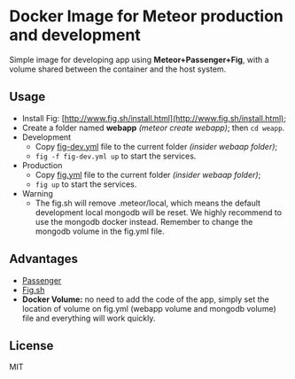 # Docker Image for Meteor production and development

Simple image for developing app using **Meteor+Passenger+Fig**, with a volume shared between the container and the host system.

## Usage
- Install Fig: [http://www.fig.sh/install.html](http://www.fig.sh/install.html);
- Create a folder named **webapp** *(meteor create webapp)*; then `cd weapp`.
- Development
    - Copy [fig-dev.yml](https://bitbucket.org/jadsonlourenco/docker-meteor-dev/raw/7072f84f7ec3e42aad6aa419a1b6bce587df0d47/fig.yml) file to the current folder *(insider webaap folder)*;
    - `fig -f fig-dev.yml up` to start the services.
- Production
    - Copy [fig.yml](https://bitbucket.org/jadsonlourenco/docker-meteor-dev/raw/7072f84f7ec3e42aad6aa419a1b6bce587df0d47/fig.yml) file to the current folder *(insider webaap folder)*;
    - `fig up` to start the services.
- Warning
    - The fig.sh will remove .meteor/local, which means the default development local mongodb will be reset. We highly recommend to use the mongodb docker instead. Remember to change the mongodb volume in the fig.yml file.

## Advantages
- [Passenger](https://github.com/phusion/passenger/wiki/Phusion-Passenger:-Meteor-tutorial)
- [Fig.sh](http://www.fig.sh/)
- **Docker Volume:** no need to add the code of the app, simply set the location of volume on fig.yml (webapp volume and mongodb volume) file and everything will work quickly.

## License
MIT
